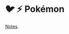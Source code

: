 # 🐦 ⚡ Pokémon

[Notes](https://vikramsinghmtl.github.io/420-5P6-Game-Programming/guides/6-pokemon/).
